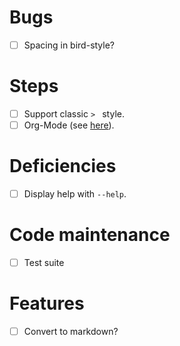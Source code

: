 # Bugs
- [ ] Spacing in bird-style?
# Steps
- [ ] Support classic `> ` style.
- [ ] Org-Mode (see
  [here](https://github.com/idris-lang/Idris-dev/wiki/Egg-%236:-Improved-Support-For-Literate-Programming)).
# Deficiencies
- [ ] Display help with `--help`. 
# Code maintenance
- [ ] Test suite
# Features
- [ ] Convert to markdown?
